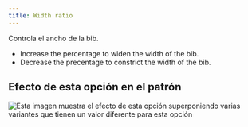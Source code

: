 ```yaml
---
title: Width ratio
---
```


Controla el ancho de la bib.

- Increase the percentage to widen the width of the bib.
- Decrease the precentage to constrict the width of the bib.

## Efecto de esta opción en el patrón

![Esta imagen muestra el efecto de esta opción superponiendo varias variantes que tienen un valor diferente para esta opción](bob_widthratio_sample.svg "Efecto de esta opción en el patrón")
